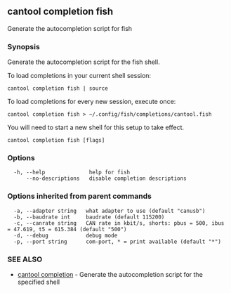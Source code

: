## cantool completion fish

Generate the autocompletion script for fish

### Synopsis

Generate the autocompletion script for the fish shell.

To load completions in your current shell session:

	cantool completion fish | source

To load completions for every new session, execute once:

	cantool completion fish > ~/.config/fish/completions/cantool.fish

You will need to start a new shell for this setup to take effect.


```
cantool completion fish [flags]
```

### Options

```
  -h, --help              help for fish
      --no-descriptions   disable completion descriptions
```

### Options inherited from parent commands

```
  -a, --adapter string   what adapter to use (default "canusb")
  -b, --baudrate int     baudrate (default 115200)
  -c, --canrate string   CAN rate in kbit/s, shorts: pbus = 500, ibus = 47.619, t5 = 615.384 (default "500")
  -d, --debug            debug mode
  -p, --port string      com-port, * = print available (default "*")
```

### SEE ALSO

* [cantool completion](cantool_completion.md)	 - Generate the autocompletion script for the specified shell


